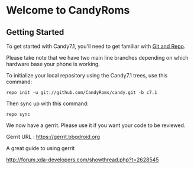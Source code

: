 Welcome to CandyRoms
===================


Getting Started
---------------

To get started with Candy7.1, you'll need to get familiar with
[Git and Repo](http://source.android.com/download/using-repo).

Please take note that we have two main line branches depending on
which hardware base your phone is working.

To initialize your local repository using the Candy7.1 trees, use this command:


	repo init -u git://github.com/CandyRoms/candy.git -b c7.1



Then sync up with this command:

	repo sync

We now have a gerrit. Please use it if you want your code to be reviewed.

Gerrit URL : https://gerrit.bbqdroid.org

A great guide to using gerrit

http://forum.xda-developers.com/showthread.php?t=2628545
